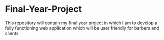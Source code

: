 # Final-Year-Project
This repository will contain my final year project in which I am to develop a fully functioning web application which will be user friendly for barbers and clients 
